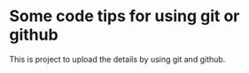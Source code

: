 # Some code tips for using git or github
This is project to upload the details by using git and github.
